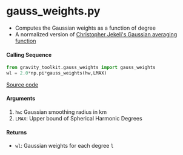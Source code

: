 gauss_weights.py
================

- Computes the Gaussian weights as a function of degree
- A normalized version of [Christopher Jekeli's Gaussian averaging function](http://www.geology.osu.edu/~jekeli.1/OSUReports/reports/report_327.pdf)

#### Calling Sequence
```python
from gravity_toolkit.gauss_weights import gauss_weights
wl = 2.0*np.pi*gauss_weights(hw,LMAX)
```
[Source code](https://github.com/tsutterley/read-GRACE-harmonics/blob/main/gravity_toolkit/gauss_weights.py)

#### Arguments
1. `hw`: Gaussian smoothing radius in km
2. `LMAX`: Upper bound of Spherical Harmonic Degrees

#### Returns
- `wl`: Gaussian weights for each degree `l`
